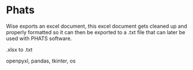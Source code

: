 # Phats

Wise exports an excel document, this excel document gets cleaned up and properly formatted so it can then be exported to a .txt file that can later be used with PHATS software.

.xlsx to .txt

openpyxl, pandas, tkinter, os
